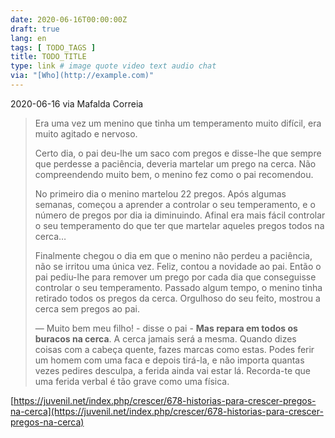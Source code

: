 ```yaml
---
date: 2020-06-16T00:00:00Z
draft: true
lang: en
tags: [ TODO_TAGS ]
title: TODO_TITLE
type: link # image quote video text audio chat
via: "[Who](http://example.com)"
---
```



2020-06-16 via Mafalda Correia

> Era uma vez um menino que tinha um temperamento muito difícil, era muito agitado e nervoso.
>
> Certo dia, o pai deu-lhe um saco com pregos e disse-lhe que sempre que perdesse a paciência, deveria martelar um prego na cerca. Não compreendendo muito bem, o menino fez como o pai recomendou.
>
> No primeiro dia o menino martelou 22 pregos. Após algumas semanas, começou a aprender a controlar o seu temperamento, e o número de pregos por dia ia diminuindo. Afinal era mais fácil controlar o seu temperamento do que ter que martelar aqueles pregos todos na cerca…
>
> Finalmente chegou o dia em que o menino não perdeu a paciência, não se irritou uma única vez. Feliz, contou a novidade ao pai. Então o pai pediu-lhe para remover um prego por cada dia que conseguisse controlar o seu temperamento. 
Passado algum tempo, o menino tinha retirado todos os pregos da cerca. Orgulhoso do seu feito, mostrou a cerca sem pregos ao pai.
>
> — Muito bem meu filho! - disse o pai - **Mas repara em todos os buracos na cerca**. A cerca jamais será a mesma. Quando dizes coisas com a cabeça quente, fazes marcas como estas. Podes ferir um homem com uma faca e depois tirá-la, e não importa quantas vezes pedires desculpa, a ferida ainda vai estar lá. Recorda-te que uma ferida verbal é tão grave como uma física.

[https://juvenil.net/index.php/crescer/678-historias-para-crescer-pregos-na-cerca](https://juvenil.net/index.php/crescer/678-historias-para-crescer-pregos-na-cerca)

